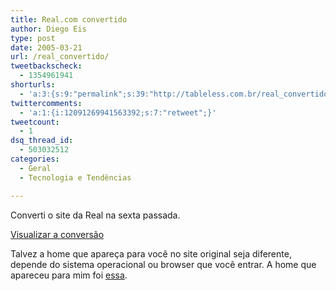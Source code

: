 ```yaml
---
title: Real.com convertido
author: Diego Eis
type: post
date: 2005-03-21
url: /real_convertido/
tweetbackscheck:
  - 1354961941
shorturls:
  - 'a:3:{s:9:"permalink";s:39:"http://tableless.com.br/real_convertido";s:4:"isgd";s:19:"http://is.gd/Tn5ndg";s:7:"tinyurl";s:26:"http://tinyurl.com/3hk5vna";}'
twittercomments:
  - 'a:1:{i:12091269941563392;s:7:"retweet";}'
tweetcount:
  - 1
dsq_thread_id:
  - 503032512
categories:
  - Geral
  - Tecnologia e Tendências

---
```

Converti o site da Real na sexta passada.
              
[Visualizar a conversão][1] 

Talvez a home que apareça para você no site original seja diferente, depende do sistema operacional ou browser que você entrar. A home que apareceu para mim foi [essa][2].

 [1]: http://tableless.com.br/convertidos.asp#real
 [2]: http://tableless.com.br/convertidos/real/original/